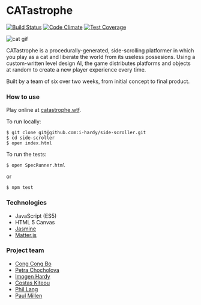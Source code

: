 # CATastrophe

[![Build Status](https://travis-ci.org/i-hardy/side-scroller.svg?branch=master)](https://travis-ci.org/i-hardy/side-scroller) [![Code Climate](https://codeclimate.com/github/i-hardy/side-scroller/badges/gpa.svg)](https://codeclimate.com/github/i-hardy/side-scroller) [![Test Coverage](https://codeclimate.com/github/i-hardy/side-scroller/badges/coverage.svg)](https://codeclimate.com/github/i-hardy/side-scroller/coverage)

![cat gif](https://i.imgur.com/vdLE8dJ.gif)

CATastrophe is a procedurally-generated, side-scrolling platformer in which you play as a cat and liberate the world from its useless possesions. Using a custom-written level design AI, the game distributes platforms and objects at random to create a new player experience every time.

Built by a team of six over two weeks, from initial concept to final product.

### How to use

Play online at [catastrophe.wtf](http://www.catastrophe.wtf).

To run locally:

```
$ git clone git@github.com:i-hardy/side-scroller.git
$ cd side-scroller
$ open index.html
```
To run the tests:

```
$ open SpecRunner.html
```
or

```
$ npm test
```

### Technologies

* JavaScript (ES5)
* HTML 5 Canvas
* [Jasmine](https://jasmine.github.io/)
* [Matter.js](http://brm.io/matter-js/index.html)

### Project team
* [Cong Cong Bo](https://github.com/congcongbo)
* [Petra Chocholova](https://github.com/petrakh)
* [Imogen Hardy](https://github.com/i-hardy)
* [Costas Kiteou](https://github.com/ckiteou)
* [Phil Lang](https://github.com/langphil)
* [Paul Millen](https://github.com/paulmillen)
